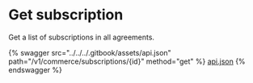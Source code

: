 # Get subscription

Get a list of subscriptions in all agreements.

{% swagger src="../../../.gitbook/assets/api.json" path="/v1/commerce/subscriptions/{id}" method="get" %}
[api.json](../../../.gitbook/assets/api.json)
{% endswagger %}
